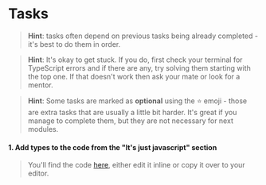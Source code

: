# Tasks

> **Hint**: tasks often depend on previous tasks being already completed - it's best to do them in order.


> **Hint**: It's okay to get stuck. If you do, first check your terminal for TypeScript errors and if there are any, try solving them starting with the top one.
> If that doesn't work then ask your mate or look for a mentor.


> **Hint**: Some tasks are marked as **optional** using the :star: emoji - those are extra tasks that are usually a little bit harder. It's great if you manage to complete them, but they are not necessary for next modules.

#### 1. Add types to the code from the "It's just javascript" section

> You'll find the code [here](https://codesandbox.io/embed/typescript-vs-javascript-n8ci4), either edit it inline or copy it over to your editor.
